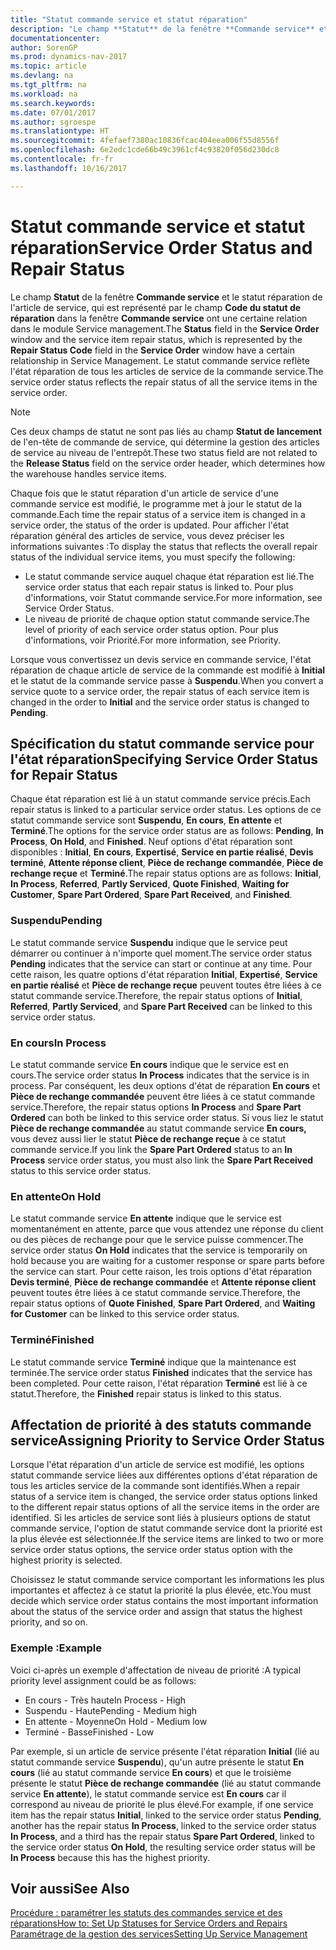 ```yaml
---
title: "Statut commande service et statut réparation"
description: "Le champ **Statut** de la fenêtre **Commande service** et le statut réparation de l'article de service, qui est représenté par le champ **Code du statut de réparation** dans la fenêtre **Commande service** ont une certaine relation dans le module Service management. Le statut commande service reflète l'état réparation de tous les articles de service de la commande service."
documentationcenter: 
author: SorenGP
ms.prod: dynamics-nav-2017
ms.topic: article
ms.devlang: na
ms.tgt_pltfrm: na
ms.workload: na
ms.search.keywords: 
ms.date: 07/01/2017
ms.author: sgroespe
ms.translationtype: HT
ms.sourcegitcommit: 4fefaef7380ac10836fcac404eea006f55d8556f
ms.openlocfilehash: 6e2edc1cde66b49c3961cf4c93820f056d230dc8
ms.contentlocale: fr-fr
ms.lasthandoff: 10/16/2017

---
```

# <a name="service-order-status-and-repair-status"></a><span data-ttu-id="82610-104">Statut commande service et statut réparation</span><span class="sxs-lookup"><span data-stu-id="82610-104">Service Order Status and Repair Status</span></span>
<span data-ttu-id="82610-105">Le champ **Statut** de la fenêtre **Commande service** et le statut réparation de l'article de service, qui est représenté par le champ **Code du statut de réparation** dans la fenêtre **Commande service** ont une certaine relation dans le module Service management.</span><span class="sxs-lookup"><span data-stu-id="82610-105">The **Status** field in the **Service Order** window and the service item repair status, which is represented by the **Repair Status Code** field in the **Service Order** window have a certain relationship in Service Management.</span></span> <span data-ttu-id="82610-106">Le statut commande service reflète l'état réparation de tous les articles de service de la commande service.</span><span class="sxs-lookup"><span data-stu-id="82610-106">The service order status reflects the repair status of all the service items in the service order.</span></span>  
  
> [!NOTE]  
>  <span data-ttu-id="82610-107">Ces deux champs de statut ne sont pas liés au champ **Statut de lancement** de l'en\-tête de commande de service, qui détermine la gestion des articles de service au niveau de l'entrepôt.</span><span class="sxs-lookup"><span data-stu-id="82610-107">These two status field are not related to the **Release Status** field on the service order header, which determines how the warehouse handles service items.</span></span>  
  
 <span data-ttu-id="82610-108">Chaque fois que le statut réparation d'un article de service d'une commande service est modifié, le programme met à jour le statut de la commande.</span><span class="sxs-lookup"><span data-stu-id="82610-108">Each time the repair status of a service item is changed in a service order, the status of the order is updated.</span></span> <span data-ttu-id="82610-109">Pour afficher l'état réparation général des articles de service, vous devez préciser les informations suivantes :</span><span class="sxs-lookup"><span data-stu-id="82610-109">To display the status that reflects the overall repair status of the individual service items, you must specify the following:</span></span>  
  
* <span data-ttu-id="82610-110">Le statut commande service auquel chaque état réparation est lié.</span><span class="sxs-lookup"><span data-stu-id="82610-110">The service order status that each repair status is linked to.</span></span> <span data-ttu-id="82610-111">Pour plus d'informations, voir Statut commande service.</span><span class="sxs-lookup"><span data-stu-id="82610-111">For more information, see Service Order Status.</span></span>  
* <span data-ttu-id="82610-112">Le niveau de priorité de chaque option statut commande service.</span><span class="sxs-lookup"><span data-stu-id="82610-112">The level of priority of each service order status option.</span></span> <span data-ttu-id="82610-113">Pour plus d'informations, voir Priorité.</span><span class="sxs-lookup"><span data-stu-id="82610-113">For more information, see Priority.</span></span>  
  
 <span data-ttu-id="82610-114">Lorsque vous convertissez un devis service en commande service, l'état réparation de chaque article de service de la commande est modifié à **Initial** et le statut de la commande service passe à **Suspendu**.</span><span class="sxs-lookup"><span data-stu-id="82610-114">When you convert a service quote to a service order, the repair status of each service item is changed in the order to **Initial** and the service order status is changed to **Pending**.</span></span>  
  
## <a name="specifying-service-order-status-for-repair-status"></a><span data-ttu-id="82610-115">Spécification du statut commande service pour l'état réparation</span><span class="sxs-lookup"><span data-stu-id="82610-115">Specifying Service Order Status for Repair Status</span></span>  
<span data-ttu-id="82610-116">Chaque état réparation est lié à un statut commande service précis.</span><span class="sxs-lookup"><span data-stu-id="82610-116">Each repair status is linked to a particular service order status.</span></span> <span data-ttu-id="82610-117">Les options de ce statut commande service sont **Suspendu**, **En cours**, **En attente** et **Terminé**.</span><span class="sxs-lookup"><span data-stu-id="82610-117">The options for the service order status are as follows: **Pending**, **In Process**, **On Hold**, and **Finished**.</span></span> <span data-ttu-id="82610-118">Neuf options d'état réparation sont disponibles : **Initial**, **En cours**, **Expertisé**, **Service en partie réalisé**, **Devis terminé**, **Attente réponse client**, **Pièce de rechange commandée**, **Pièce de rechange reçue** et **Terminé**.</span><span class="sxs-lookup"><span data-stu-id="82610-118">The repair status options are as follows: **Initial**, **In Process**, **Referred**, **Partly Serviced**, **Quote Finished**, **Waiting for Customer**, **Spare Part Ordered**, **Spare Part Received**, and **Finished**.</span></span>  
  
### <a name="pending"></a><span data-ttu-id="82610-119">Suspendu</span><span class="sxs-lookup"><span data-stu-id="82610-119">Pending</span></span>  
<span data-ttu-id="82610-120">Le statut commande service **Suspendu** indique que le service peut démarrer ou continuer à n'importe quel moment.</span><span class="sxs-lookup"><span data-stu-id="82610-120">The service order status **Pending** indicates that the service can start or continue at any time.</span></span> <span data-ttu-id="82610-121">Pour cette raison, les quatre options d'état réparation **Initial**, **Expertisé**, **Service en partie réalisé** et **Pièce de rechange reçue** peuvent toutes être liées à ce statut commande service.</span><span class="sxs-lookup"><span data-stu-id="82610-121">Therefore, the repair status options of **Initial**, **Referred**, **Partly Serviced**, and **Spare Part Received** can be linked to this service order status.</span></span>  
  
### <a name="in-process"></a><span data-ttu-id="82610-122">En cours</span><span class="sxs-lookup"><span data-stu-id="82610-122">In Process</span></span>  
<span data-ttu-id="82610-123">Le statut commande service **En cours** indique que le service est en cours.</span><span class="sxs-lookup"><span data-stu-id="82610-123">The service order status **In Process** indicates that the service is in process.</span></span> <span data-ttu-id="82610-124">Par conséquent, les deux options d'état de réparation **En cours** et **Pièce de rechange commandée** peuvent être liées à ce statut commande service.</span><span class="sxs-lookup"><span data-stu-id="82610-124">Therefore, the repair status options **In Process** and **Spare Part Ordered** can both be linked to this service order status.</span></span> <span data-ttu-id="82610-125">Si vous liez le statut **Pièce de rechange commandée** au statut commande service **En cours,** vous devez aussi lier le statut **Pièce de rechange reçue** à ce statut commande service.</span><span class="sxs-lookup"><span data-stu-id="82610-125">If you link the **Spare Part Ordered** status to an **In Process** service order status, you must also link the **Spare Part Received** status to this service order status.</span></span>  
  
### <a name="on-hold"></a><span data-ttu-id="82610-126">En attente</span><span class="sxs-lookup"><span data-stu-id="82610-126">On Hold</span></span>  
<span data-ttu-id="82610-127">Le statut commande service **En attente** indique que le service est momentanément en attente, parce que vous attendez une réponse du client ou des pièces de rechange pour que le service puisse commencer.</span><span class="sxs-lookup"><span data-stu-id="82610-127">The service order status **On Hold** indicates that the service is temporarily on hold because you are waiting for a customer response or spare parts before the service can start.</span></span> <span data-ttu-id="82610-128">Pour cette raison, les trois options d'état réparation **Devis terminé**, **Pièce de rechange commandée** et **Attente réponse client** peuvent toutes être liées à ce statut commande service.</span><span class="sxs-lookup"><span data-stu-id="82610-128">Therefore, the repair status options of **Quote Finished**, **Spare Part Ordered**, and **Waiting for Customer** can be linked to this service order status.</span></span>  
  
### <a name="finished"></a><span data-ttu-id="82610-129">Terminé</span><span class="sxs-lookup"><span data-stu-id="82610-129">Finished</span></span>  
<span data-ttu-id="82610-130">Le statut commande service **Terminé** indique que la maintenance est terminée.</span><span class="sxs-lookup"><span data-stu-id="82610-130">The service order status **Finished** indicates that the service has been completed.</span></span> <span data-ttu-id="82610-131">Pour cette raison, l'état réparation **Terminé** est lié à ce statut.</span><span class="sxs-lookup"><span data-stu-id="82610-131">Therefore, the **Finished** repair status is linked to this status.</span></span>  
  
## <a name="assigning-priority-to-service-order-status"></a><span data-ttu-id="82610-132">Affectation de priorité à des statuts commande service</span><span class="sxs-lookup"><span data-stu-id="82610-132">Assigning Priority to Service Order Status</span></span>  
<span data-ttu-id="82610-133">Lorsque l'état réparation d'un article de service est modifié, les options statut commande service liées aux différentes options d'état réparation de tous les articles service de la commande sont identifiés.</span><span class="sxs-lookup"><span data-stu-id="82610-133">When a repair status of a service item is changed, the service order status options linked to the different repair status options of all the service items in the order are identified.</span></span> <span data-ttu-id="82610-134">Si les articles de service sont liés à plusieurs options de statut commande service, l'option de statut commande service dont la priorité est la plus élevée est sélectionnée.</span><span class="sxs-lookup"><span data-stu-id="82610-134">If the service items are linked to two or more service order status options, the service order status option with the highest priority is selected.</span></span>  
  
<span data-ttu-id="82610-135">Choisissez le statut commande service comportant les informations les plus importantes et affectez à ce statut la priorité la plus élevée, etc.</span><span class="sxs-lookup"><span data-stu-id="82610-135">You must decide which service order status contains the most important information about the status of the service order and assign that status the highest priority, and so on.</span></span>  
  
### <a name="example"></a><span data-ttu-id="82610-136">Exemple :</span><span class="sxs-lookup"><span data-stu-id="82610-136">Example</span></span>  
<span data-ttu-id="82610-137">Voici ci-après un exemple d'affectation de niveau de priorité :</span><span class="sxs-lookup"><span data-stu-id="82610-137">A typical priority level assignment could be as follows:</span></span>  
  
* <span data-ttu-id="82610-138">En cours - Très haute</span><span class="sxs-lookup"><span data-stu-id="82610-138">In Process - High</span></span>  
* <span data-ttu-id="82610-139">Suspendu - Haute</span><span class="sxs-lookup"><span data-stu-id="82610-139">Pending - Medium high</span></span>  
* <span data-ttu-id="82610-140">En attente - Moyenne</span><span class="sxs-lookup"><span data-stu-id="82610-140">On Hold - Medium low</span></span>  
* <span data-ttu-id="82610-141">Terminé - Basse</span><span class="sxs-lookup"><span data-stu-id="82610-141">Finished - Low</span></span>  
  
<span data-ttu-id="82610-142">Par exemple, si un article de service présente l'état réparation **Initial** (lié au statut commande service **Suspendu**), qu'un autre présente le statut **En cours** (lié au statut commande service **En cours**) et que le troisième présente le statut **Pièce de rechange commandée** (lié au statut commande service **En attente**), le statut commande service est **En cours** car il correspond au niveau de priorité le plus élevé.</span><span class="sxs-lookup"><span data-stu-id="82610-142">For example, if one service item has the repair status **Initial**, linked to the service order status **Pending**, another has the repair status **In Process**, linked to the service order status **In Process**, and a third has the repair status **Spare Part Ordered**, linked to the service order status **On Hold**, the resulting service order status will be **In Process** because this has the highest priority.</span></span>  
  
## <a name="see-also"></a><span data-ttu-id="82610-143">Voir aussi</span><span class="sxs-lookup"><span data-stu-id="82610-143">See Also</span></span>  
[<span data-ttu-id="82610-144">Procédure : paramétrer les statuts des commandes service et des réparations</span><span class="sxs-lookup"><span data-stu-id="82610-144">How to: Set Up Statuses for Service Orders and Repairs</span></span>](service-order-repair-status.md)  
[<span data-ttu-id="82610-145">Paramétrage de la gestion des services</span><span class="sxs-lookup"><span data-stu-id="82610-145">Setting Up Service Management</span></span>](service-setup-service.md)  

